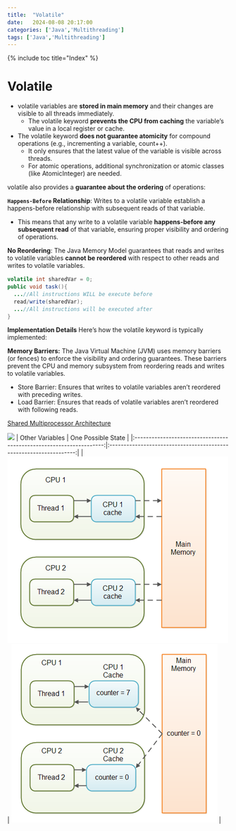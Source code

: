 ```yaml
---
title:  "Volatile"
date:   2024-08-08 20:17:00
categories: ['Java','Multithreading']
tags: ['Java','Multithreading']
---
```


{% include toc title="Index" %}

# Volatile
- volatile variables are **stored in main memory** and their changes are visible to all threads immediately.
    - The volatile keyword **prevents the CPU from caching** the variable’s value in a local register or cache.
- The volatile keyword **does not guarantee atomicity** for compound operations (e.g., incrementing a variable, count++).
    - It only ensures that the latest value of the variable is visible across threads.
    - For atomic operations, additional synchronization or atomic classes (like AtomicInteger) are needed.

volatile also provides a **guarantee about the ordering** of operations:

**`Happens-Before` Relationship**: Writes to a volatile variable establish a happens-before relationship with subsequent reads of that variable.
- This means that any write to a volatile variable **happens-before any subsequent read** of that variable, ensuring proper visibility and ordering of operations.

**No Reordering**: The Java Memory Model guarantees that reads and writes to volatile variables **cannot be reordered** with respect to other
reads and writes to volatile variables.

```java
volatile int sharedVar = 0;
public void task(){
  ...//All instructions WILL be execute before
  read/write(sharedVar);
  ...//All instructions will be executed after
}
```

**Implementation Details**
Here’s how the volatile keyword is typically implemented:

**Memory Barriers:** The Java Virtual Machine (JVM) uses memory barriers (or fences) to enforce the visibility and ordering guarantees. These barriers prevent the CPU and memory subsystem from reordering reads and writes to volatile variables.
- Store Barrier: Ensures that writes to volatile variables aren’t reordered with preceding writes.
- Load Barrier: Ensures that reads of volatile variables aren’t reordered with following reads.

[Shared Multiprocessor Architecture](https://www.baeldung.com/java-volatile#shared-multiprocessor-architecture)

![](https://www.baeldung.com/wp-content/uploads/2017/08/cpu.png)
|                           Other Variables                           |                         One Possible State                         |
|:-------------------------------------------------------------------:|:------------------------------------------------------------------:|
| ![java-volatile-1.png](../../../assets/images/java-volatile-1.png)  | ![java-volatile-2.png](../../../assets/images/java-volatile-2.png) | 
